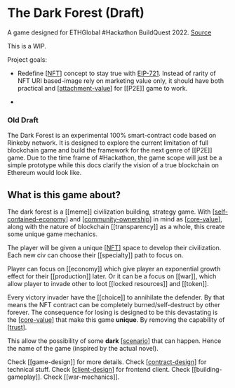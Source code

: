 # The Dark Forest (Draft)

A game designed for ETHGlobal #Hackathon BuildQuest 2022. [Source](https://github.com/VAD37/the-dark-forest)

This is a WIP.

Project goals:

- Redefine [[NFT]] concept to stay true with [EIP-721](https://eips.ethereum.org/EIPS/eip-721). Instead of rarity of NFT URI based-image rely on marketing value only, it should have both practical and [[attachment-value]] for [[P2E]] game to work.

-

### Old Draft

The Dark Forest is an experimental 100% smart-contract code based on Rinkeby network.
It is designed to explore the current limitation of full blockchain game and build the framework for the next genre of [[P2E]] game.
Due to the time frame of #Hackathon, the game scope will just be a simple prototype while this docs clarify the vision of a true blockchain on Ethereum would look like.

## What is this game about?

The dark forest is a [[meme]] civilization building, strategy game. With [[self-contained-economy]] and [[community-ownership]] in mind as [[core-value]], along with the nature of blockchain [[transparency]] as a whole, this create some unique game mechanics.

The player will be given a unique [[NFT]] space to develop their civilization.
Each new civ can choose their [[specialty]] path to focus on.

Player can focus on [[economy]] which give player an exponential growth effect for their [[production]] later.
Or it can be a focus on [[war]], which allow player to invade other to loot [[locked resources]] and [[token]].

Every victory invader have the [[choice]] to annihilate the defender. By that means the NFT contract can be completely burned/self-destruct by other forever.
The consequence for losing is designed to be this devastating is the [[core-value]] that make this game **unique**. By removing the capability of [[trust]].

This allow the possibility of some **dark** [[scenario]] that can happen. Hence the name of the game (inspired by the actual novel).

Check [[game-design]] for more details.
Check [[contract-design]] for technical stuff.
Check [[client-design]] for frontend client.
Check [[building-gameplay]].
Check [[war-mechanics]].

[//begin]: # "Autogenerated link references for markdown compatibility"
[NFT]: nft "NFT"
[attachment-value]: attachment-value "attachment-value"
[self-contained-economy]: references/self-contained-economy "self-contained-economy"
[community-ownership]: references/community-ownership "community-ownership"
[core-value]: references/core-value "core value"
[trust]: references/trust "trust"
[scenario]: references/scenario "scenario"
[contract-design]: references/contract-design "contract-design"
[client-design]: references/client-design "client design"
[//end]: # "Autogenerated link references"
